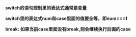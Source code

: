 **switch的语句控制里的表达式通常是变量**

**switch里的表达式num和case里面的值要全等，即num===1**

**break: 如果当前case里面没有break,则会继续执行后面的case**

